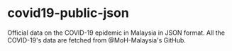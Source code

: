 # covid19-public-json
Official data on the COVID-19 epidemic in Malaysia in JSON format. All the COVID-19's data are fetched from @MoH-Malaysia's GitHub.
